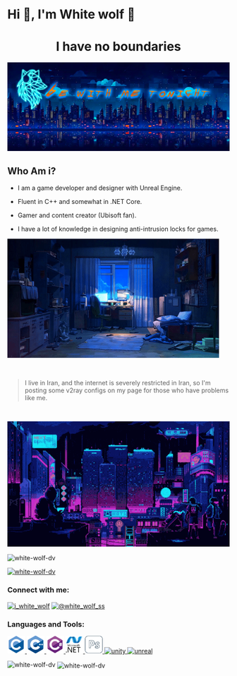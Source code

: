 # Hi 👋, I'm White wolf 👋
<h1 align="center">I have no boundaries </h1>

![logo](https://github.com/White-Wolf-dv/White-Wolf-dv/blob/main/ttv3.jpg)

## Who Am i?


  
 - I am a game developer and designer with Unreal Engine.

  

 - Fluent in C++ and somewhat in .NET Core.

  

 - Gamer and content creator (Ubisoft fan).

  

 - I have a lot of knowledge in designing anti-intrusion locks for
   games.



![gif](https://github.com/White-Wolf-dv/White-Wolf-dv/blob/main/mylivewallpapers.com-Anime-Room-ezgif.com-optimize.gif)

<br>

> I live in Iran, and the internet is severely restricted in Iran, so
> I'm posting some v2ray configs on my page for those who have problems
> like me.



<br>

![gif](https://github.com/White-Wolf-dv/White-Wolf-dv/blob/main/icegif-96-ezgif.com-optimize.gif)

<p align="left"> <img src="https://komarev.com/ghpvc/?username=white-wolf-dv&label=Profile%20views&color=3341ff&style=flat" alt="white-wolf-dv" /> </p>

<p align="left"> <a href="https://github.com/ryo-ma/github-profile-trophy"><img src="https://github-profile-trophy.vercel.app/?username=white-wolf-dv" alt="white-wolf-dv" /></a> </p>

<h3 align="left">Connect with me:</h3>
<p align="left">
<a href="https://instagram.com/i_white_wolf" target="blank"><img align="center" src="https://raw.githubusercontent.com/rahuldkjain/github-profile-readme-generator/master/src/images/icons/Social/instagram.svg" alt="i_white_wolf" height="30" width="40" /></a>
<a href="https://www.youtube.com/c/@white_wolf_ss" target="blank"><img align="center" src="https://raw.githubusercontent.com/rahuldkjain/github-profile-readme-generator/master/src/images/icons/Social/youtube.svg" alt="@white_wolf_ss" height="30" width="40" /></a>
</p>

<h3 align="left">Languages and Tools:</h3>
<p align="left"> <a href="https://www.cprogramming.com/" target="_blank" rel="noreferrer"> <img src="https://raw.githubusercontent.com/devicons/devicon/master/icons/c/c-original.svg" alt="c" width="40" height="40"/> </a> <a href="https://www.w3schools.com/cpp/" target="_blank" rel="noreferrer"> <img src="https://raw.githubusercontent.com/devicons/devicon/master/icons/cplusplus/cplusplus-original.svg" alt="cplusplus" width="40" height="40"/> </a> <a href="https://www.w3schools.com/cs/" target="_blank" rel="noreferrer"> <img src="https://raw.githubusercontent.com/devicons/devicon/master/icons/csharp/csharp-original.svg" alt="csharp" width="40" height="40"/> </a> <a href="https://dotnet.microsoft.com/" target="_blank" rel="noreferrer"> <img src="https://raw.githubusercontent.com/devicons/devicon/master/icons/dot-net/dot-net-original-wordmark.svg" alt="dotnet" width="40" height="40"/> </a> <a href="https://www.photoshop.com/en" target="_blank" rel="noreferrer"> <img src="https://raw.githubusercontent.com/devicons/devicon/master/icons/photoshop/photoshop-line.svg" alt="photoshop" width="40" height="40"/> </a> <a href="https://unity.com/" target="_blank" rel="noreferrer"> <img src="https://www.vectorlogo.zone/logos/unity3d/unity3d-icon.svg" alt="unity" width="40" height="40"/> </a> <a href="https://unrealengine.com/" target="_blank" rel="noreferrer"> <img src="https://raw.githubusercontent.com/kenangundogan/fontisto/036b7eca71aab1bef8e6a0518f7329f13ed62f6b/icons/svg/brand/unreal-engine.svg" alt="unreal" width="40" height="40"/> </a> </p>

<p><img align="left" src="https://github-readme-stats.vercel.app/api/top-langs?username=white-wolf-dv&show_icons=true&locale=en&layout=compact" alt="white-wolf-dv" /></p>

<p>&nbsp;<img align="center" src="https://github-readme-stats.vercel.app/api?username=white-wolf-dv&show_icons=true&locale=en" alt="white-wolf-dv" /></p>

<!--
**White-Wolf-dv/White-Wolf-dv** is a ✨ _special_ ✨ repository because its `README.md` (this file) appears on your GitHub profile.

Here are some ideas to get you started:

- 🔭 I’m currently working on ...
- 🌱 I’m currently learning ...
- 👯 I’m looking to collaborate on ...
- 🤔 I’m looking for help with ...
- 💬 Ask me about ...
- 📫 How to reach me: ...
- 😄 Pronouns: ...
- ⚡ Fun fact: ...
-->
